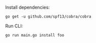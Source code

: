 Install dependencies:

```
go get -u github.com/spf13/cobra/cobra
```

Run CLI:

```
go run main.go install foo
```